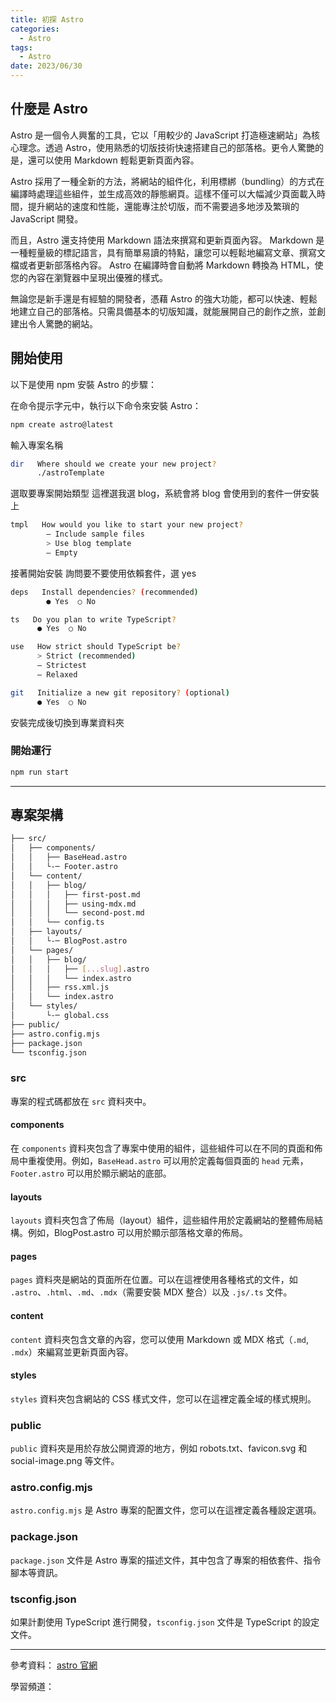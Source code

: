 ```yaml
---
title: 初探 Astro
categories:
  - Astro
tags:
  - Astro
date: 2023/06/30
---
```


## 什麼是 Astro

Astro 是一個令人興奮的工具，它以「用較少的 JavaScript 打造極速網站」為核心理念。透過 Astro，使用熟悉的切版技術快速搭建自己的部落格。更令人驚艷的是，還可以使用 Markdown 輕鬆更新頁面內容。

Astro 採用了一種全新的方法，將網站的組件化，利用標綁（bundling）的方式在編譯時處理這些組件，並生成高效的靜態網頁。這樣不僅可以大幅減少頁面載入時間，提升網站的速度和性能，還能專注於切版，而不需要過多地涉及繁瑣的 JavaScript 開發。

而且，Astro 還支持使用 Markdown 語法來撰寫和更新頁面內容。
Markdown 是一種輕量級的標記語言，具有簡單易讀的特點，讓您可以輕鬆地編寫文章、撰寫文檔或者更新部落格內容。
Astro 在編譯時會自動將 Markdown 轉換為 HTML，使您的內容在瀏覽器中呈現出優雅的樣式。

無論您是新手還是有經驗的開發者，憑藉 Astro 的強大功能，都可以快速、輕鬆地建立自己的部落格。只需具備基本的切版知識，就能展開自己的創作之旅，並創建出令人驚艷的網站。

## 開始使用

以下是使用 npm 安裝 Astro 的步驟：

在命令提示字元中，執行以下命令來安裝 Astro：

```bash
npm create astro@latest
```

輸入專案名稱

```bash
dir   Where should we create your new project?
      ./astroTemplate
```

選取要專案開始類型
這裡選我選 blog，系統會將 blog 會使用到的套件一併安裝上

```bash
tmpl   How would you like to start your new project?
        — Include sample files
        > Use blog template
        — Empty
```

接著開始安裝
詢問要不要使用依賴套件，選 yes

```bash
deps   Install dependencies? (recommended)
        ● Yes  ○ No
```

```bash
ts   Do you plan to write TypeScript?
      ● Yes  ○ No
```

```bash
use   How strict should TypeScript be?
      > Strict (recommended)
      — Strictest
      — Relaxed
```

```bash
git   Initialize a new git repository? (optional)
      ● Yes  ○ No
```

安裝完成後切換到專業資料夾

### 開始運行

```bash
npm run start
```

---

## 專案架構

```bash
├── src/
│   ├── components/
│   │   ├── BaseHead.astro
│   │   └-─ Footer.astro
│   └── content/
│   │   ├── blog/
│   │   │   ├── first-post.md
│   │   │   ├── using-mdx.md
│   │   │   └── second-post.md
│   │   └── config.ts
│   ├── layouts/
│   │   └-─ BlogPost.astro
│   └── pages/
│   │   ├── blog/
│   │   │   ├── [...slug].astro
│   │   │   └── index.astro
│   │   ├── rss.xml.js
│   │   └── index.astro
│   └── styles/
│       └-─ global.css
├── public/
├── astro.config.mjs
├── package.json
└── tsconfig.json
```

### src

專案的程式碼都放在 `src` 資料夾中。

#### components

在 `components` 資料夾包含了專案中使用的組件，這些組件可以在不同的頁面和佈局中重複使用。例如，`BaseHead.astro` 可以用於定義每個頁面的 `head` 元素，`Footer.astro` 可以用於顯示網站的底部。

#### layouts

`layouts` 資料夾包含了佈局（layout）組件，這些組件用於定義網站的整體佈局結構。例如，BlogPost.astro 可以用於顯示部落格文章的佈局。

#### pages

`pages` 資料夾是網站的頁面所在位置。可以在這裡使用各種格式的文件，如 `.astro`、`.html`、`.md`、`.mdx`（需要安裝 MDX 整合）以及 `.js/.ts` 文件。

#### content

`content` 資料夾包含文章的內容，您可以使用 Markdown 或 MDX 格式（`.md`, `.mdx`）來編寫並更新頁面內容。

#### styles

`styles` 資料夾包含網站的 CSS 樣式文件，您可以在這裡定義全域的樣式規則。

### public

`public` 資料夾是用於存放公開資源的地方，例如 robots.txt、favicon.svg 和 social-image.png 等文件。

### astro.config.mjs

`astro.config.mjs` 是 Astro 專案的配置文件，您可以在這裡定義各種設定選項。

### package.json

`package.json` 文件是 Astro 專案的描述文件，其中包含了專案的相依套件、指令腳本等資訊。

### tsconfig.json

如果計劃使用 TypeScript 進行開發，`tsconfig.json` 文件是 TypeScript 的設定文件。

---

參考資料：
[astro 官網](https://astro.build/)

學習頻道：
